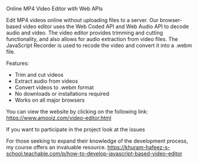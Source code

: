 Online MP4 Video Editor with Web APIs

Edit MP4 videos online without uploading files to a server. Our browser-based video editor uses the Web Coded API and Web Audio API to decode audio and video. The video editor provides trimming and cutting functionality, and also allows for audio extraction from video files. The JavaScript Recorder is used to recode the video and convert it into a .webm file.

Features:

- Trim and cut videos
- Extract audio from videos
- Convert videos to .webm format
- No downloads or installations required
- Works on all major browsers

You can view the website by clicking on the following link: https://www.amooiz.com/video-editor.html

If you want to participate in the project look at the issues


For those seeking to expand their knowledge of the development process, my course offers an invaluable resource.
https://khuram-hafeez-s-school.teachable.com/p/how-to-develop-javascript-based-video-editor

